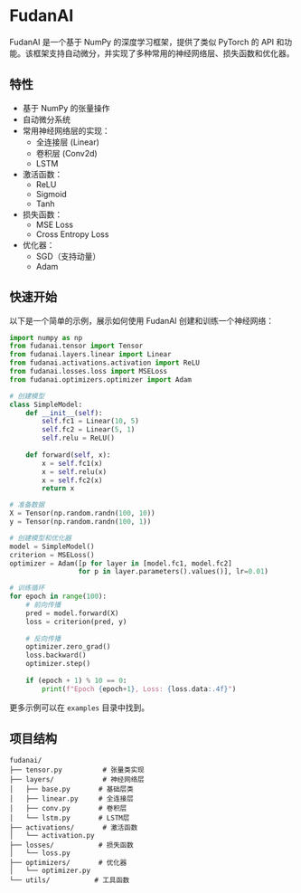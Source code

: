 # FudanAI

FudanAI 是一个基于 NumPy 的深度学习框架，提供了类似 PyTorch 的 API 和功能。该框架支持自动微分，并实现了多种常用的神经网络层、损失函数和优化器。

## 特性

- 基于 NumPy 的张量操作
- 自动微分系统
- 常用神经网络层的实现：
  - 全连接层 (Linear)
  - 卷积层 (Conv2d)
  - LSTM
- 激活函数：
  - ReLU
  - Sigmoid
  - Tanh
- 损失函数：
  - MSE Loss
  - Cross Entropy Loss
- 优化器：
  - SGD（支持动量）
  - Adam


## 快速开始

以下是一个简单的示例，展示如何使用 FudanAI 创建和训练一个神经网络：

```python
import numpy as np
from fudanai.tensor import Tensor
from fudanai.layers.linear import Linear
from fudanai.activations.activation import ReLU
from fudanai.losses.loss import MSELoss
from fudanai.optimizers.optimizer import Adam

# 创建模型
class SimpleModel:
    def __init__(self):
        self.fc1 = Linear(10, 5)
        self.fc2 = Linear(5, 1)
        self.relu = ReLU()
        
    def forward(self, x):
        x = self.fc1(x)
        x = self.relu(x)
        x = self.fc2(x)
        return x

# 准备数据
X = Tensor(np.random.randn(100, 10))
y = Tensor(np.random.randn(100, 1))

# 创建模型和优化器
model = SimpleModel()
criterion = MSELoss()
optimizer = Adam([p for layer in [model.fc1, model.fc2] 
                 for p in layer.parameters().values()], lr=0.01)

# 训练循环
for epoch in range(100):
    # 前向传播
    pred = model.forward(X)
    loss = criterion(pred, y)
    
    # 反向传播
    optimizer.zero_grad()
    loss.backward()
    optimizer.step()
    
    if (epoch + 1) % 10 == 0:
        print(f"Epoch {epoch+1}, Loss: {loss.data:.4f}")
```

更多示例可以在 `examples` 目录中找到。

## 项目结构

```
fudanai/
├── tensor.py          # 张量类实现
├── layers/            # 神经网络层
│   ├── base.py       # 基础层类
│   ├── linear.py     # 全连接层
│   ├── conv.py       # 卷积层
│   └── lstm.py       # LSTM层
├── activations/       # 激活函数
│   └── activation.py
├── losses/           # 损失函数
│   └── loss.py
├── optimizers/       # 优化器
│   └── optimizer.py
└── utils/           # 工具函数
```
